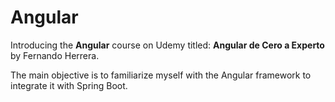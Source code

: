 # Angular
Introducing the **Angular** course on Udemy titled: **Angular de Cero a Experto** by Fernando Herrera.

The main objective is to familiarize myself with the Angular framework to integrate it with Spring Boot.




